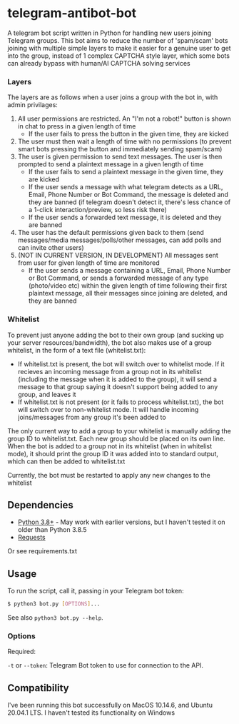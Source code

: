 # telegram-antibot-bot

A telegram bot script written in Python for handling new users joining Telegram groups. This bot aims to reduce the number of 'spam/scam' bots joining with multiple simple layers to make it easier for a genuine user to get into the group, instead of 1 complex CAPTCHA style layer, which some bots can already bypass with human/AI CAPTCHA solving services

### Layers
The layers are as follows when a user joins a group with the bot in, with admin privilages:

1. All user permissions are restricted. An "I'm not a robot!" button is shown in chat to press in a given length of time
	* If the user fails to press the button in the given time, they are kicked
2. The user must then wait a length of time with no permissions (to prevent smart bots pressing the button and immediately sending spam/scam)
3. The user is given permission to send text messages. The user is then prompted to send a plaintext message in a given length of time
	* If the user fails to send a plaintext message in the given time, they are kicked
	* If the user sends a message with what telegram detects as a URL, Email, Phone Number or Bot Command, the message is deleted and they are banned (if telegram doesn't detect it, there's less chance of a 1-click interaction/preview, so less risk there)
	* If the user sends a forwarded text message, it is deleted and they are banned
4. The user has the default permissions given back to them (send messages/media messages/polls/other messages, can add polls and can invite other users)
5. (NOT IN CURRENT VERSION, IN DEVELOPMENT) All messages sent from user for given length of time are monitored
	* If the user sends a message containing a URL, Email, Phone Number or Bot Command, or sends a forwarded message of any type (photo/video etc) within the given length of time following their first plaintext message, all their messages since joining are deleted, and they are banned

### Whitelist
To prevent just anyone adding the bot to their own group (and sucking up your server resources/bandwidth), the bot also makes use of a group whitelist, in the form of a text file (whitelist.txt):
- If whitelist.txt is present, the bot will switch over to whitelist mode. If it recieves an incoming message from a group not in its whitelist (including the message when it is added to the group), it will send a message to that group saying it doesn't support being added to any group, and leaves it
- If whitelist.txt is not present (or it fails to process whitelist.txt), the bot will switch over to non-whitelist mode. It will handle incoming joins/messages from any group it's been added to

The only current way to add a group to your whitelist is manually adding the group ID to whitelist.txt. Each new group should be placed on its own line. When the bot is added to a group not in its whitelist (when in whitelist mode), it should print the group ID it was added into to standard output, which can then be added to whitelist.txt

Currently, the bot must be restarted to apply any new changes to the whitelist


## Dependencies
 - [Python 3.8+](https://www.python.org/downloads/) - May work with earlier versions, but I haven't tested it on older than Python 3.8.5
 - [Requests](https://requests.readthedocs.io/en/master/)

 Or see requirements.txt

## Usage

To run the script, call it, passing in your Telegram bot token:

```bash
$ python3 bot.py [OPTIONS]...
```

See also `python3 bot.py --help`.

### Options

Required:

`-t` or `--token`: Telegram Bot token to use for connection to the API.

## Compatibility
I've been running this bot successfully on MacOS 10.14.6, and Ubuntu 20.04.1 LTS. I haven't tested its functionality on Windows
